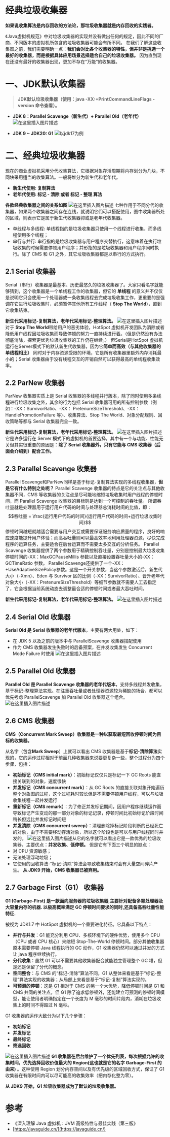 # 经典垃圾收集器

**如果说收集算法是内存回收的方法论，那垃圾收集器就是内存回收的实践者。**

《Java虚拟机规范》中对垃圾收集器的实现并没有做出任何的规定，因此不同的厂商、不同版本的虚拟机所包含的垃圾收集器可能会有所不同。
在我们了解这些收集器之前，我们需要明确一点：**我们会对比各个收集器的特性，但并非是挑选一个最好的收集器，而是根据具体应用场景选择适合自己的垃圾收集器。** 因为直到现在还没有最好的收集器出现，更加不存在“万能”的收集器。
<br>
# 一、JDK默认收集器
> **JDK默认垃圾收集器（使用：java -XX:+PrintCommandLineFlags -version 命令查看）。**
- **JDK 8：Parallel Scavenge（新生代）+ Parallel Old（老年代）**
  ![在这里插入图片描述](https://i-blog.csdnimg.cn/blog_migrate/ef2a5baf35d256b96d7ad8f61e1dd065.png)

- **JDK 9 ~ JDK20: G1**
  ![以jdk17为例](https://i-blog.csdnimg.cn/blog_migrate/54d9a352a8516ca55112f0e8d4c786f3.png)
# 二、经典垃圾收集器
现在的商业虚拟机采用分代收集算法，它根据对象存活周期将内存划分为几块，不同块采用适当的收集算法。一般将堆分为新生代和老年代。
- **新生代使用: 复制算法**
- **老年代使用: 标记 - 清除 或者 标记 - 整理 算法**

**各款经典收集器之间的关系如图**
![在这里插入图片描述](https://i-blog.csdnimg.cn/blog_migrate/1c387495a6adf894d7b4a39e8c70e678.png)
七种作用于不同分代的收集器，如果两个收集器之间存在连线，就说明它们可以搭配使用，图中收集器所处的区域，则表示它是属于新生代收集器抑或是老年代收集器。
- 单线程与多线程: 单线程指的是垃圾收集器只使用一个线程进行收集，而多线程使用多个线程；
- 串行与并行: 串行指的是垃圾收集器与用户程序交替执行，这意味着在执行垃圾收集的时候需要停顿用户程序；并形指的是垃圾收集器和用户程序同时执行。除了 CMS 和 G1 之外，其它垃圾收集器都是以串行的方式执行。
## 2.1 Serial 收集器
Serial（串行）收集器是最基本、历史最悠久的垃圾收集器了。大家只看名字就能够猜到，这个收集器是一个单线程工作的收集器，但它的 **单线程** 的意义并不仅仅是说明它只会使用一个处理器或一条收集线程去完成垃圾收集工作，更重要的是强调在它进行垃圾收集时，必须暂停其他所有工作线程（ **Stop The World**），直到它收集结束。

**新生代采用标记-复制算法，老年代采用标记-整理算法。**
![在这里插入图片描述](https://i-blog.csdnimg.cn/blog_migrate/0fec3c27e7f0613a2a89e8c5662b0ea1.png)
对于 **Stop The World**带给用户的恶劣体验，HotSpot 虚拟机开发团队为消除或者降低用户线程因垃圾收集而导致停顿的努力一直持续进行着。（但是仍然没有办法彻底消除，探索更优秀垃圾收集器的工作仍在继续。）
但Serial是HotSpot 虚拟机运行在Server模式下的默认新生代收集器，因为它**简单而高效（与其他收集器的单线程相比）** 同时对于内存资源受限的环境，它是所有收集器里额外内存消耗最小的；Serial 收集器由于没有线程交互的开销自然可以获得最高的单线程收集效率。

## 2.2 ParNew 收集器
ParNew 收集器实质上是 Serial 收集器的多线程并行版本，除了同时使用多条线程进行垃圾收集之外，其余的行为包括 Serial 收集器可用的所有控制参数（例如：-XX：SurvivorRatio、-XX： PretenureSizeThreshold、-XX：HandlePromotionFailure 等）、收集算法、Stop The World、对象分配规则、回收策略等都与 Serial 收集器完全一致。

**新生代采用标记-复制算法，老年代采用标记-整理算法。**
![在这里插入图片描述](https://i-blog.csdnimg.cn/blog_migrate/269cbcc7f5d415425e79a0e39906e3e9.png)
它是许多运行在 Server 模式下的虚拟机的首要选择，其中有一个与功能、性能无关但其实很重要的原因是：**除了 Serial 收集器外，只有它能与 CMS 收集器（后面会介绍到）配合工作。**
## 2.3 Parallel Scavenge 收集器
Parallel Scavenge和ParNew同样是基于标记-复制算法实现的多线程收集器，**但是它有什么特别之处呢？**
Parallel Scavenge 收集器的特点是它的关注点与其他收集器不同，CMS 等收集器的关注点是尽可能地缩短垃圾收集时用户线程的停顿时间，而 Parallel Scavenge 收集器的目标则是达到一个可控制的吞吐量。 所谓吞吐量就是处理器用于运行用户代码的时间与处理器总消耗时间的比值，即：
$$吞吐量 = \frac{运行用户代码的时间}{运行用户代码的时间+运行垃圾收集时间}$$
停顿时间越短就越适合需要与用户交互或需要保证服务响应质量的程序，良好的响应速度能提升用户体验；而高吞吐量则可以最高效率地利用处理器资源，尽快完成程序的运算任务，主要适合在后台运算而不需要太多交互的分析任务。
Parallel Scavenge 收集器提供了两个参数用于精确控制吞吐量，分别是控制最大垃圾收集停顿时间的-XX：MaxGCPauseMillis 参数以及直接设置吞吐量大小的-XX：GCTimeRatio 参数。
Parallel Scavenge还提供了一个-XX：+UseAdaptiveSizePolicy参数。这是一个开关参数，当这个参数激活后，新生代大小（-Xmn）、Eden 与 Survivor 区的比例（-XX：SurvivorRatio）、晋升老年代对象大小（-XX：PretenureSizeThreshold）等细节参数就不需要人工去指定了，它会根据当前系统动态去调整最合适的停顿时间或者最大吞吐时间。

**新生代采用标记-复制算法，老年代采用标记-整理算法。**
![在这里插入图片描述](https://i-blog.csdnimg.cn/blog_migrate/e9d06e50fe7360220a430b85aa53e673.png)
## 2.4 Serial Old 收集器
**Serial Old 是 Serial 收集器的老年代版本**，主要有两大用处，如下：
- 在 JDK 5 以及之前的版本中与 ParallelScavenge 收集器搭配使用
- 作为 CMS 收集器发生失败时的后备预案，在并发收集发生 Concurrent Mode Failure 时使用
  ![在这里插入图片描述](https://i-blog.csdnimg.cn/blog_migrate/6ef548ed92aa523cf0a57b3894a01535.png)
## 2.5 Parallel Old 收集器
**Parallel Old 是 Parallel Scavenge 收集器的老年代版本**，支持多线程并发收集，基于标记-整理算法实现。在注重吞吐量或者处理器资源较为稀缺的场合，都可以优先考虑 ParallelScavenge 加 Parallel Old 收集器这个组合。![在这里插入图片描述](https://i-blog.csdnimg.cn/blog_migrate/da085586c5f6be280ad47c65b88647c5.png)

## 2.6 CMS 收集器
**CMS（Concurrent Mark Sweep）收集器是一种以获取最短回收停顿时间为目标的收集器。**

从名字（包含**Mark Sweep**）上就可以看出 CMS 收集器是基于**标记-清除算法**实现的，它的运作过程相对于前面几种收集器来说要更复杂一些，整个过程分为四个步骤，包括：
- **初始标记（CMS initial mark）**：初始标记仅仅只是标记一下 GC Roots 能直接关联到的对象，速度很快
- **并发标记（CMS concurrent mark）**：从 GC Roots 的直接关联对象开始遍历整个对象图的过程，这个过程耗时较长但是不需要停顿用户线程，可以与垃圾收集线程一起并发运行
- **重新标记（CMS remark）**：为了修正并发标记期间，因用户程序继续运作而导致标记产生变动的那一部分对象的标记记录，停顿时间比初始标记阶段时间稍长但远比并发标记时间短
- **并发清除（CMS concurrent sweep）**：清理删除掉标记阶段判断的已经死亡的对象，由于不需要移动存活对象，所以这个阶段也是可以与用户线程同时并发的。
  ![在这里插入图片描述](https://i-blog.csdnimg.cn/blog_migrate/e8c7d51b5a000aadeb72500175fe0f11.png)从它的名字就可以看出它是一款优秀的垃圾收集器，主要优点：**并发收集、低停顿。** 但是它有下面三个明显的缺点：
- 对 CPU 资源敏感；
- 无法处理浮动垃圾；
- 它使用的回收算法-“标记-清除”算法会导致收集结束时会有大量空间碎片产生。
  **从 JDK9 开始，CMS 收集器已被弃用。**

## 2.7 Garbage First（G1） 收集器
**G1 (Garbage-First) 是一款面向服务器的垃圾收集器,主要针对配备多颗处理器及大容量内存的机器. 以极高概率满足 GC 停顿时间要求的同时,还具备高吞吐量性能特征.**

被视为 JDK1.7 中 HotSpot 虚拟机的一个重要进化特征。它具备以下特点：
- **并行与并发**：G1 能充分利用 CPU、多核环境下的硬件优势，使用多个 CPU（CPU 或者 CPU 核心）来缩短 Stop-The-World 停顿时间。部分其他收集器原本需要停顿 Java 线程执行的 GC 动作，G1 收集器仍然可以通过并发的方式让 java 程序继续执行。
- **分代收集**：虽然 G1 可以不需要其他收集器配合就能独立管理整个 GC 堆，但是还是保留了分代的概念。
- **空间整合**：与 CMS 的“标记-清除”算法不同，G1 从整体来看是基于“标记-整理”算法实现的收集器；从局部上来看是基于“标记-复制”算法实现的。
- **可预测的停顿**：这是 G1 相对于 CMS 的另一个大优势，降低停顿时间是 G1 和 CMS 共同的关注点，但 G1 除了追求低停顿外，还能建立可预测的停顿时间模型，能让使用者明确指定在一个长度为 M 毫秒的时间片段内，消耗在垃圾收集上的时间不得超过 N 毫秒。

G1 收集器的运作大致分为以下几个步骤：
- **初始标记**
- **并发标记**
- **最终标记**
- **筛选回收**

![在这里插入图片描述](https://i-blog.csdnimg.cn/blog_migrate/a3e674162abfca3ade06ee6ecf089465.png)
**G1 收集器在后台维护了一个优先列表，每次根据允许的收集时间，优先选择回收价值最大的 Region(这也就是它的名字 Garbage-First 的由来)** 。这种使用 Region 划分内存空间以及有优先级的区域回收方式，保证了 G1 收集器在有限时间内可以尽可能高的收集效率（把内存化整为零）。

**从 JDK9 开始，G1 垃圾收集器成为了默认的垃圾收集器。**


# 参考
- 《深入理解 Java 虚拟机：JVM 高级特性与最佳实践（第三版》
- [https://javaguide.cn/](https://javaguide.cn/)